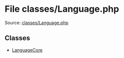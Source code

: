 File classes/Language.php
=========

Source: [classes/Language.php](https://github.com/PrestaShop/PrestaShop/blob/1.5.3.0/classes/Language.php)


Classes
-------

* [LanguageCore](class.LanguageCore.md)

